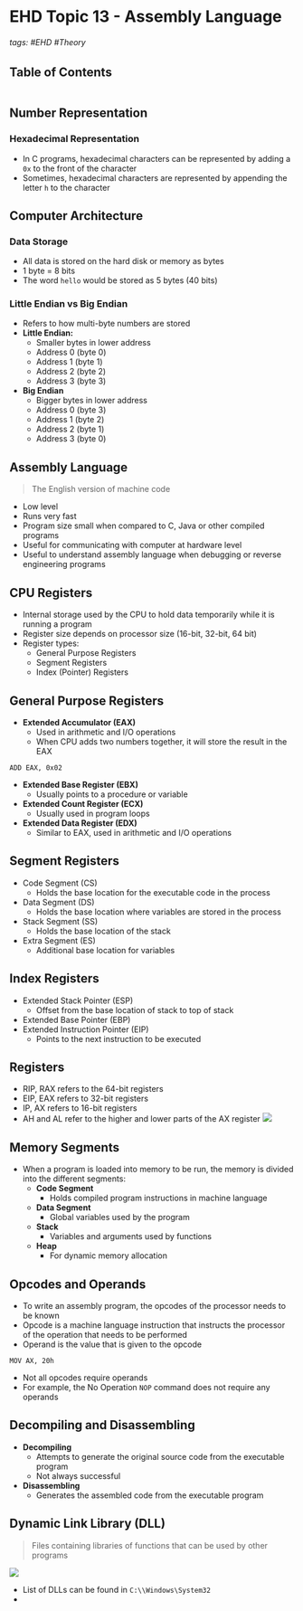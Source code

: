 # EHD Topic 13 - Assembly Language

###### tags: #EHD #Theory 

## Table of Contents
```toc
```

## Number Representation
### Hexadecimal Representation
- In C programs, hexadecimal characters can be represented by adding a `0x` to the front of the character
- Sometimes, hexadecimal characters are represented by appending the letter `h` to the character

## Computer Architecture
### Data Storage
- All data is stored on the hard disk or memory as bytes
- 1 byte = 8 bits
- The word `hello` would be stored as 5 bytes (40 bits)

### Little Endian vs Big Endian
- Refers to how multi-byte numbers are stored
- **Little Endian:**
	- Smaller bytes in lower address
	- Address 0 (byte 0)
	- Address 1 (byte 1)
	- Address 2 (byte 2)
	- Address 3 (byte 3)
- **Big Endian**
	- Bigger bytes in lower address
	- Address 0 (byte 3)
	- Address 1 (byte 2)
	- Address 2 (byte 1)
	- Address 3 (byte 0)

## Assembly Language
> The English version of machine code
- Low level
- Runs very fast
- Program size small when compared to C, Java or other compiled programs
- Useful for communicating with computer at hardware level
- Useful to understand assembly language when debugging or reverse engineering programs

## CPU Registers
- Internal storage used by the CPU to hold data temporarily while it is running a program
- Register size depends on processor size (16-bit, 32-bit, 64 bit)
- Register types:
	- General Purpose Registers
	- Segment Registers
	- Index (Pointer) Registers

##  General Purpose Registers
- **Extended Accumulator (EAX)**
	- Used in arithmetic and I/O operations
	- When CPU adds two numbers together, it will store the result in the EAX
```
ADD EAX, 0x02
```
- **Extended Base Register (EBX)**
	- Usually points to a procedure or variable
- **Extended Count Register (ECX)**
	- Usually used in program loops
- **Extended Data Register (EDX)**
	- Similar to EAX, used in arithmetic and I/O operations

## Segment Registers
- Code Segment (CS)
	- Holds the base location for the executable code in the process
- Data Segment (DS)
	- Holds the base location where variables are stored in the process
- Stack Segment (SS)
	- Holds the base location of the stack
- Extra Segment (ES)
	- Additional base location for variables

## Index Registers
- Extended Stack Pointer (ESP)
	- Offset from the base location of stack to top of stack
- Extended Base Pointer (EBP)
- Extended Instruction Pointer (EIP)
	- Points to the next instruction to be executed

## Registers
- RIP, RAX refers to the 64-bit registers
- EIP, EAX refers to 32-bit registers
- IP, AX refers to 16-bit registers
- AH and AL refer to the higher and lower parts of the AX register
![](https://i.imgur.com/ymagI86.png)

## Memory Segments
- When a program is loaded into memory to be run, the memory is divided into the different segments:
	- **Code Segment**
		- Holds compiled program instructions in machine language
	- **Data Segment**
		- Global variables used by the program
	- **Stack**
		- Variables and arguments used by functions
	- **Heap**
		- For dynamic memory allocation

## Opcodes and Operands
- To write an assembly program, the opcodes of the processor needs to be known
- Opcode is a machine language instruction that instructs the processor of the operation that needs to be performed
- Operand is the value that is given to the opcode
```
MOV AX, 20h 
```
- Not all opcodes require operands
- For example, the No Operation `NOP` command does not require any operands

## Decompiling and Disassembling
- **Decompiling**
	- Attempts to generate the original source code from the executable program
	- Not always successful
- **Disassembling**
	- Generates the assembled code from the executable program

## Dynamic Link Library (DLL)
> Files containing libraries of functions that can be used by other programs

![](https://i.imgur.com/XQ83rMq.png)

- List of DLLs can be found in `C:\\Windows\System32`
- 